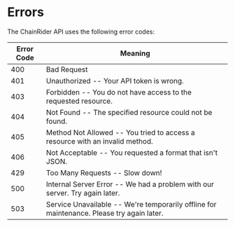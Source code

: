# Errors

The ChainRider API uses the following error codes:

Error Code | Meaning
---------- | -------
400        | Bad Request
401        | Unauthorized -- Your API token is wrong.
403        | Forbidden -- You do not have access to the requested resource.
404        | Not Found -- The specified resource could not be found.
405        | Method Not Allowed -- You tried to access a resource with an invalid method.
406        | Not Acceptable -- You requested a format that isn't JSON.
429        | Too Many Requests -- Slow down!
500        | Internal Server Error -- We had a problem with our server. Try again later.
503        | Service Unavailable -- We're temporarily offline for maintenance. Please try again later.
